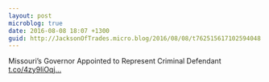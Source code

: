 ```yaml
---
layout: post
microblog: true
date: 2016-08-08 18:07 +1300
guid: http://JacksonOfTrades.micro.blog/2016/08/08/t762515617102594048.html
---
```

Missouri’s Governor Appointed to Represent Criminal Defendant [t.co/4zy9liOqj...](https://t.co/4zy9liOqjb)
